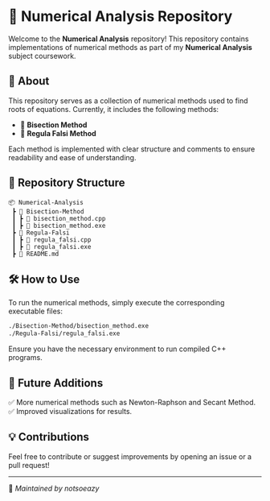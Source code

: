 # 📌 Numerical Analysis Repository

Welcome to the **Numerical Analysis** repository! This repository contains implementations of numerical methods as part of my **Numerical Analysis** subject coursework.

## 📖 About
This repository serves as a collection of numerical methods used to find roots of equations. Currently, it includes the following methods:

- 🔹 **Bisection Method**
- 🔹 **Regula Falsi Method**

Each method is implemented with clear structure and comments to ensure readability and ease of understanding.

## 📂 Repository Structure
```
📦 Numerical-Analysis
 ┣ 📂 Bisection-Method
 ┃ ┣ 📜 bisection_method.cpp
 ┃ ┣ 📜 bisection_method.exe
 ┣ 📂 Regula-Falsi
 ┃ ┣ 📜 regula_falsi.cpp
 ┃ ┣ 📜 regula_falsi.exe
 ┣ 📜 README.md
```

## 🛠️ How to Use
To run the numerical methods, simply execute the corresponding executable files:
```bash
./Bisection-Method/bisection_method.exe
./Regula-Falsi/regula_falsi.exe
```
Ensure you have the necessary environment to run compiled C++ programs.

## 📌 Future Additions
✅ More numerical methods such as Newton-Raphson and Secant Method.
✅ Improved visualizations for results.

## 💡 Contributions
Feel free to contribute or suggest improvements by opening an issue or a pull request!

---
📝 *Maintained by notsoeazy*

